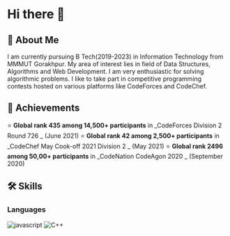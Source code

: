 # Hi there 👋
## 🚀 About Me
I am currently pursuing B Tech(2019-2023) in Information Technology from MMMUT Gorakhpur.
My area of interest lies in field of Data Structures, Algorithms and Web Development. I am very enthusiastic for solving algorithmic problems. I like to take part in competitive programming contests hosted on various platforms like CodeForces and CodeChef.
## 🏅 Achievements
⭐ **Global rank 435 among 14,500+ participants** in _CodeForces Division 2 Round 726 _ (June 2021)
⭐ **Global rank 42 among 2,500+ participants** in _CodeChef May Cook-off 2021 Division 2 _ (May 2021)
⭐ **Global rank 2496 among 50,00+ participants** in _CodeNation CodeAgon 2020 _ (September 2020)

## 🛠️ Skills

### Languages

![javascript](https://img.shields.io/badge/JavaScript-323330?style=for-the-badge&logo=javascript&logoColor=F7DF1E)
![C++](https://img.shields.io/badge/-c++-black?logo=c++&style=social)
